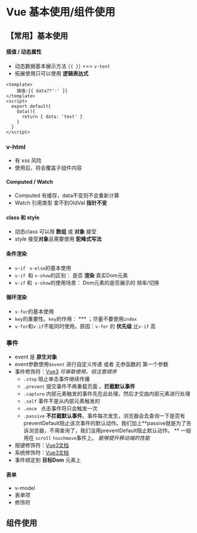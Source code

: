 # Vue 基本使用/组件使用

## 【常用】基本使用

#### 插值 / 动态属性

- 动态数据基本展示方法 `{{ }}` === `v-text`
- 拓展使用只可以使用 **逻辑表达式**

```vue
<template>
	插值:{{ data??'-' }}
</template>
<script>
  export default{
    data(){
      return { data: 'test' }
    }
  }
</script>
```



### v-html

- 有 xss 风险
- 使用后，将会覆盖子组件内容



#### Computed / Watch

- Computed 有缓存，data不变则不会重新计算
- Watch 引用类型 拿不到OldVal  **指针不变**



#### class 和 style

- 动态class 可以用 **数组** 或 **对象** 接受
- style 接受**对象**且需要使用 **驼峰式写法**



#### 条件渲染

- `v-if` ` v-else`的基本使用
- `v-if `和 `v-show`的区别： 是否 **渲染** 真实Dom元素
- `v-if` 和` v-show`的使用场景： Dom元素的是否展示的 频率/切换



#### 循环渲染

- `v-for`的基本使用
- `key`的重要性。`key`的作用： *** ；尽量不要使用`index`
- `v-for`和`v-if`不能同时使用。原因：`v-for` 的 **优先级** 比` v-if ` 高



### 事件

- event 是 **原生对象**
- event参数使用`$event` 进行自定义传递 或者 无参函数的 第一个参数
- 事件修饰符：[Vue3](https://v3.cn.vuejs.org/guide/events.html#%E4%BA%8B%E4%BB%B6%E4%BF%AE%E9%A5%B0%E7%AC%A6)   *可串联使用，但注意顺序*
  - `.stop` 阻止单击事件继续传播
  - `.prevent` 提交事件不再重载页面 。**拦截默认事件**
  - `.capture` 内部元素触发的事件先在此处理，然后才交由内部元素进行处理
  - `.self`  事件不是从内部元素触发的
  - `.once ` 点击事件将只会触发一次
  - `.passive` **不拦截默认事件**。事件每次发生，浏览器会去查询一下是否有preventDefault阻止该次事件的默认动作。我们加上**passive就是为了告诉浏览器，不用查询了，我们没用preventDefault阻止默认动作。 **  一般用在 `scroll`  `touchmove`事件上。 *能够提升移动端的性能*
- 按键修饰符：[Vue3文档](https://v3.cn.vuejs.org/guide/events.html#%E6%8C%89%E9%94%AE%E4%BF%AE%E9%A5%B0%E7%AC%A6)
- 系统修饰符：[Vue3文档](https://v3.cn.vuejs.org/guide/events.html#%E7%B3%BB%E7%BB%9F%E4%BF%AE%E9%A5%B0%E9%94%AE)
- 事件绑定到 **目标Dom** 元素上



#### 表单

- v-model
- 表单项
- 修饰符



## 组件使用


